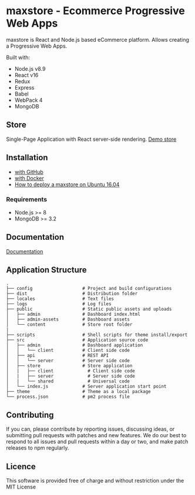 # maxstore - Ecommerce Progressive Web Apps

maxstore is React and Node.js based eCommerce platform. Allows creating a Progressive Web Apps.

Built with:
* Node.js v8.9
* React v16
* Redux
* Express
* Babel
* WebPack 4
* MongoDB

## Store
Single-Page Application with React server-side rendering. [Demo store](http://176.104.107.227/)

## Installation

- [with GitHub](https://github.com/smart-t17/maxstore/blob/master/docs/getting-started.md)
- [with Docker](https://github.com/smart-t17/maxstore/blob/master/docs/getting-started-docker.md)
- [How to deploy a maxstore on Ubuntu 16.04](https://github.com/smart-t17/maxstore/blob/master/docs/how-to-deploy-a-maxstore-on-ubuntu-16-04.md)

### Requirements
* Node.js >= 8
* MongoDB >= 3.2


## Documentation

[Documentation](https://github.com/smart-t17/maxstore/tree/master/docs)


## Application Structure

```
.
├── config                   # Project and build configurations
├── dist                     # Distribution folder
├── locales                  # Text files
├── logs                     # Log files
├── public                   # Static public assets and uploads
│   ├── admin                # Dashboard index.html
│   ├── admin-assets         # Dashboard assets
│   └── content              # Store root folder
|
├── scripts                  # Shell scripts for theme install/export
├── src                      # Application source code
│   ├── admin                # Dashboard application
│   │   └── client           # Client side code
│   ├── api                  # REST API
│   │   └── server           # Server side code
│   ├── store                # Store application
│   |   ├── client             # Client side code
│   |   ├── server             # Server side code
│   |   └── shared             # Universal code
│   └── index.js             # Server application start point
├── theme                    # Theme as a local package
└── process.json             # pm2 process file
```

## Contributing

If you can, please contribute by reporting issues, discussing ideas, or submitting pull requests with patches and new features. We do our best to respond to all issues and pull requests within a day or two, and make patch releases to npm regularly.


## Licence

This software is provided free of charge and without restriction under the MIT License
